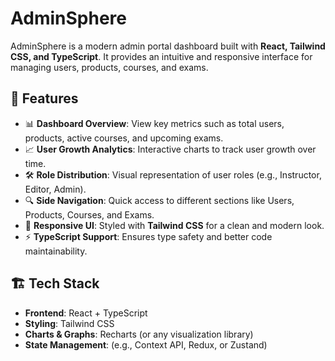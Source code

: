 # AdminSphere

AdminSphere is a modern admin portal dashboard built with **React, Tailwind CSS, and TypeScript**. It provides an intuitive and responsive interface for managing users, products, courses, and exams.

## 🚀 Features

- 📊 **Dashboard Overview**: View key metrics such as total users, products, active courses, and upcoming exams.
- 📈 **User Growth Analytics**: Interactive charts to track user growth over time.
- 🛠 **Role Distribution**: Visual representation of user roles (e.g., Instructor, Editor, Admin).
- 🔍 **Side Navigation**: Quick access to different sections like Users, Products, Courses, and Exams.
- 🎨 **Responsive UI**: Styled with **Tailwind CSS** for a clean and modern look.
- ⚡ **TypeScript Support**: Ensures type safety and better code maintainability.

## 🏗️ Tech Stack

- **Frontend**: React + TypeScript
- **Styling**: Tailwind CSS
- **Charts & Graphs**: Recharts (or any visualization library)
- **State Management**: (e.g., Context API, Redux, or Zustand)